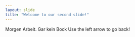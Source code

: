 ```yaml
---
layout: slide
title: "Welcome to our second slide!"
---
```

Morgen Arbeit. Gar kein Bock
Use the left arrow to go back!
